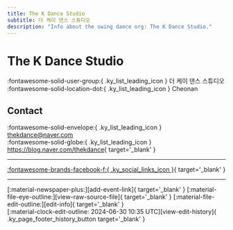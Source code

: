 ```yaml
---
title: The K Dance Studio
subtitle: 더 케이 댄스 스튜디오
description: "Info about the swing dance org: The K Dance Studio."
---
```


# The K Dance Studio

:fontawesome-solid-user-group:{ .ky_list_leading_icon } 더 케이 댄스 스튜디오  
:fontawesome-solid-location-dot:{ .ky_list_leading_icon } Cheonan  


## Contact

:fontawesome-solid-envelope:{ .ky_list_leading_icon } <thekdance@naver.com>  
:fontawesome-solid-globe:{ .ky_list_leading_icon } <https://blog.naver.com/thekdance>{ target='_blank' }  

---

 [:fontawesome-brands-facebook-f:{ .ky_social_links_icon }](https://www.facebook.com/thekdance){ target='_blank' }

---

<div class="ky_page_footer" markdown>
<div class="ky_page_footer_trailing" markdown="span">
[:material-newspaper-plus:][add-event-link]{ target='_blank' }
[:material-file-eye-outline:][view-raw-source-file]{ target='_blank' }
[:material-file-edit-outline:][edit-info]{ target='_blank' }
</div>
<div class="ky_page_footer_leading" markdown="span">
[:material-clock-edit-outline: 2024-06-30 10:35 UTC][view-edit-history]{ .ky_page_footer_history_button target='_blank' }
</div>
</div>

[add-event-link]: https://github.com/swingdance/events/issues/new?assignees=&labels=add+event&projects=&template=02-add_entity.yml&title=%5Bkr%5D%20%3CName%3E&region=kr&province=Cheonan&city=Cheonan&org_id=the-k-dance-studio "Add Event"
[view-raw-source-file]: https://github.com/swingdance/orgs/blob/main/kr/the-k-dance-studio.json "View Raw Source File"
[edit-info]: https://github.com/swingdance/orgs/issues/new?assignees=&labels=update+org&projects=&template=03-update_entity.yml&title=%5Bkr%5D%20The%20K%20Dance%20Studio&region=kr&id=the-k-dance-studio&name=The%20K%20Dance%20Studio "Edit Info"

[view-edit-history]: https://github.com/swingdance/orgs/commits/main/kr/the-k-dance-studio.json "View Edit History"
